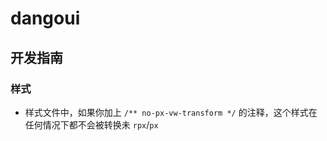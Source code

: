 # dangoui

## 开发指南

### 样式

- 样式文件中，如果你加上 `/** no-px-vw-transform */` 的注释，这个样式在任何情况下都不会被转换未 `rpx`/`px`
